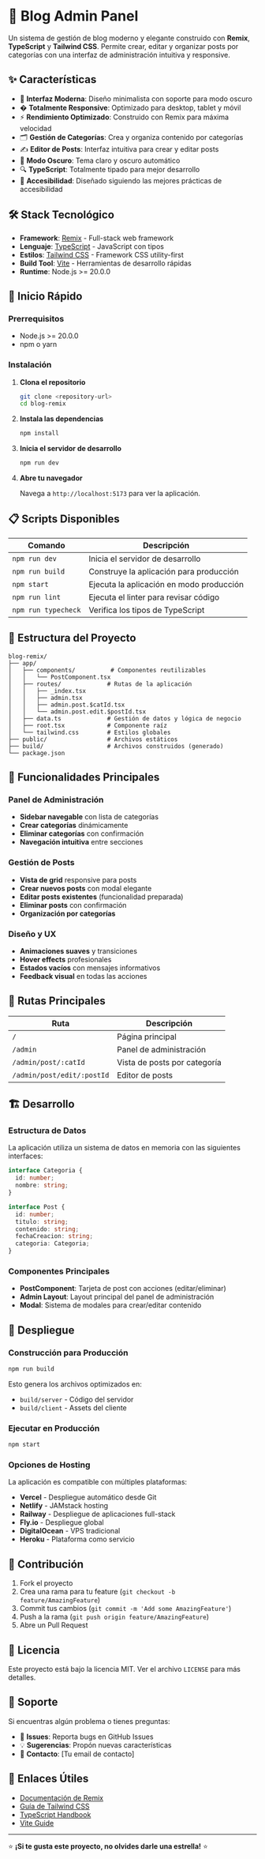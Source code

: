 # 📝 Blog Admin Panel

Un sistema de gestión de blog moderno y elegante construido con **Remix**, **TypeScript** y **Tailwind CSS**. Permite crear, editar y organizar posts por categorías con una interfaz de administración intuitiva y responsive.

## ✨ Características

- 🎨 **Interfaz Moderna**: Diseño minimalista con soporte para modo oscuro
- � **Totalmente Responsive**: Optimizado para desktop, tablet y móvil
- ⚡ **Rendimiento Optimizado**: Construido con Remix para máxima velocidad
- 🗂️ **Gestión de Categorías**: Crea y organiza contenido por categorías
- ✍️ **Editor de Posts**: Interfaz intuitiva para crear y editar posts
- 🌙 **Modo Oscuro**: Tema claro y oscuro automático
- 🔍 **TypeScript**: Totalmente tipado para mejor desarrollo
- 🎯 **Accesibilidad**: Diseñado siguiendo las mejores prácticas de accesibilidad

## 🛠️ Stack Tecnológico

- **Framework**: [Remix](https://remix.run/) - Full-stack web framework
- **Lenguaje**: [TypeScript](https://www.typescriptlang.org/) - JavaScript con tipos
- **Estilos**: [Tailwind CSS](https://tailwindcss.com/) - Framework CSS utility-first
- **Build Tool**: [Vite](https://vitejs.dev/) - Herramientas de desarrollo rápidas
- **Runtime**: Node.js >= 20.0.0

## 🚀 Inicio Rápido

### Prerrequisitos

- Node.js >= 20.0.0
- npm o yarn

### Instalación

1. **Clona el repositorio**
   ```bash
   git clone <repository-url>
   cd blog-remix
   ```

2. **Instala las dependencias**
   ```bash
   npm install
   ```

3. **Inicia el servidor de desarrollo**
   ```bash
   npm run dev
   ```

4. **Abre tu navegador**
   
   Navega a `http://localhost:5173` para ver la aplicación.

## 📋 Scripts Disponibles

| Comando | Descripción |
|---------|-------------|
| `npm run dev` | Inicia el servidor de desarrollo |
| `npm run build` | Construye la aplicación para producción |
| `npm start` | Ejecuta la aplicación en modo producción |
| `npm run lint` | Ejecuta el linter para revisar código |
| `npm run typecheck` | Verifica los tipos de TypeScript |

## 📁 Estructura del Proyecto

```
blog-remix/
├── app/
│   ├── components/          # Componentes reutilizables
│   │   └── PostComponent.tsx
│   ├── routes/             # Rutas de la aplicación
│   │   ├── _index.tsx
│   │   ├── admin.tsx
│   │   ├── admin.post.$catId.tsx
│   │   └── admin.post.edit.$postId.tsx
│   ├── data.ts             # Gestión de datos y lógica de negocio
│   ├── root.tsx            # Componente raíz
│   └── tailwind.css        # Estilos globales
├── public/                 # Archivos estáticos
├── build/                  # Archivos construidos (generado)
└── package.json
```

## 🎨 Funcionalidades Principales

### Panel de Administración
- **Sidebar navegable** con lista de categorías
- **Crear categorías** dinámicamente
- **Eliminar categorías** con confirmación
- **Navegación intuitiva** entre secciones

### Gestión de Posts
- **Vista de grid** responsive para posts
- **Crear nuevos posts** con modal elegante
- **Editar posts existentes** (funcionalidad preparada)
- **Eliminar posts** con confirmación
- **Organización por categorías**

### Diseño y UX
- **Animaciones suaves** y transiciones
- **Hover effects** profesionales
- **Estados vacíos** con mensajes informativos
- **Feedback visual** en todas las acciones

## 🎯 Rutas Principales

| Ruta | Descripción |
|------|-------------|
| `/` | Página principal |
| `/admin` | Panel de administración |
| `/admin/post/:catId` | Vista de posts por categoría |
| `/admin/post/edit/:postId` | Editor de posts |

## 🏗️ Desarrollo

### Estructura de Datos

La aplicación utiliza un sistema de datos en memoria con las siguientes interfaces:

```typescript
interface Categoria {
  id: number;
  nombre: string;
}

interface Post {
  id: number;
  titulo: string;
  contenido: string;
  fechaCreacion: string;
  categoria: Categoria;
}
```

### Componentes Principales

- **PostComponent**: Tarjeta de post con acciones (editar/eliminar)
- **Admin Layout**: Layout principal del panel de administración
- **Modal**: Sistema de modales para crear/editar contenido

## 🚀 Despliegue

### Construcción para Producción

```bash
npm run build
```

Esto genera los archivos optimizados en:
- `build/server` - Código del servidor
- `build/client` - Assets del cliente

### Ejecutar en Producción

```bash
npm start
```

### Opciones de Hosting

La aplicación es compatible con múltiples plataformas:

- **Vercel** - Despliegue automático desde Git
- **Netlify** - JAMstack hosting
- **Railway** - Despliegue de aplicaciones full-stack
- **Fly.io** - Despliegue global
- **DigitalOcean** - VPS tradicional
- **Heroku** - Plataforma como servicio

## 🤝 Contribución

1. Fork el proyecto
2. Crea una rama para tu feature (`git checkout -b feature/AmazingFeature`)
3. Commit tus cambios (`git commit -m 'Add some AmazingFeature'`)
4. Push a la rama (`git push origin feature/AmazingFeature`)
5. Abre un Pull Request

## 📄 Licencia

Este proyecto está bajo la licencia MIT. Ver el archivo `LICENSE` para más detalles.

## 🛟 Soporte

Si encuentras algún problema o tienes preguntas:

- 🐛 **Issues**: Reporta bugs en GitHub Issues
- 💡 **Sugerencias**: Propón nuevas características
- 📧 **Contacto**: [Tu email de contacto]

## 🔗 Enlaces Útiles

- [Documentación de Remix](https://remix.run/docs)
- [Guía de Tailwind CSS](https://tailwindcss.com/docs)
- [TypeScript Handbook](https://www.typescriptlang.org/docs/)
- [Vite Guide](https://vitejs.dev/guide/)

---

⭐ **¡Si te gusta este proyecto, no olvides darle una estrella!** ⭐
